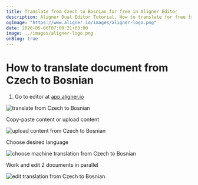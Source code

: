 ```yaml
---
title: Translate from Czech to Bosnian for free in Aligner Editor
description: Aligner Dual Editor Tutorial. How to translate for free from Czech to Bosnian. Aligner is multilingual document management platform. 
ogImage: "https://www.aligner.io/images/aligner-logo.png"
date: 2020-05-06T07:09:21+03:00
image: ../images/aligner-logo.png
onBlog: true
---
```


# How to translate document from Czech to Bosnian

1. Go to editor at [app.aligner.io](https://app.aligner.io "Aligner App web page")

![translate from Czech to Bosnian](../aligner-blank-editor.png "translate from Czech to Bosnian")

Copy-paste content or upload content

![upload content from Czech to Bosnian](../aligner-uploaded-document.png "upload content from Czech to Bosnian")

Choose desired language

![choose machine translation from Czech to Bosnian](../aligner-language-dropdown.png "choose machine translation from Czech to Bosnian")

Work and edit 2 documents in parallel

![edit translation from Czech to Bosnian](../aligner-double-sitded-editor.png "edit translation from Czech to Bosnian")

